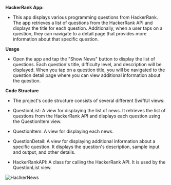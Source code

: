**HackerRank App:**

- This app displays various programming questions from HackerRank. The app retrieves a list of questions from the HackerRank API and displays the title for each question. Additionally, when a user taps on a question, they can navigate to a detail page that provides more information about that specific question.

**Usage**

- Open the app and tap the "Show News" button to display the list of questions. Each question's title, difficulty level, and description will be displayed. When you tap on a question title, you will be navigated to the question detail page where you can view additional information about the question.

**Code Structure**

- The project's code structure consists of several different SwiftUI views:

- QuestionList: A view for displaying the list of news. It retrieves the list of questions from the HackerRank API and displays each question using the QuestionItem view.

- QuestionItem: A view for displaying each news.

- QuestionDetail: A view for displaying additional information about a specific question. It displays the question's description, sample input and output, and other details.

- HackerRankAPI: A class for calling the HackerRank API. It is used by the QuestionList view.


![HaclkerNews](https://user-images.githubusercontent.com/101280910/222900823-bbec042c-c2cf-4622-a17e-3f6af70229a3.gif)

